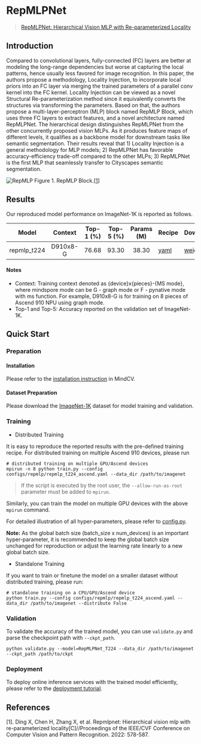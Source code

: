 # RepMLPNet

> [RepMLPNet: Hierarchical Vision MLP with Re-parameterized Locality](https://arxiv.org/abs/2112.11081)

## Introduction

Compared to convolutional layers, fully-connected (FC) layers are better at modeling the long-range dependencies
but worse at capturing the local patterns, hence usually less favored for image recognition. In this paper, the authors propose a
methodology, Locality Injection, to incorporate local priors into an FC layer via merging the trained parameters of a
parallel conv kernel into the FC kernel. Locality Injection can be viewed as a novel Structural Re-parameterization
method since it equivalently converts the structures via transforming the parameters. Based on that, the authors propose a
multi-layer-perceptron (MLP) block named RepMLP Block, which uses three FC layers to extract features, and a novel
architecture named RepMLPNet. The hierarchical design distinguishes RepMLPNet from the other concurrently proposed vision MLPs.
As it produces feature maps of different levels, it qualifies as a backbone model for downstream tasks like semantic segmentation.
Their results reveal that 1) Locality Injection is a general methodology for MLP models; 2) RepMLPNet has favorable accuracy-efficiency
trade-off compared to the other MLPs; 3) RepMLPNet is the first MLP that seamlessly transfer to Cityscapes semantic segmentation.

![RepMLP](https://user-images.githubusercontent.com/74176172/210046952-c4f05321-76e9-4d7a-b419-df91aac64cdf.png)
Figure 1. RepMLP Block.[[1](#References)]

## Results

Our reproduced model performance on ImageNet-1K is reported as follows.

<div align="center">

|    Model    | Context  | Top-1 (%) | Top-5 (%) | Params (M) | Recipe                                                                                           | Download                                                                                     |
|:-----------:|:--------:|:---------:|:---------:|:----------:|--------------------------------------------------------------------------------------------------|----------------------------------------------------------------------------------------------|
| repmlp_t224 | D910x8-G |   76.68   |   93.30   |   38.30    | [yaml](https://github.com/mindspore-lab/mindcv/blob/main/configs/repmlp/repmlp_t224_ascend.yaml) | [weights](https://download.mindspore.cn/toolkits/mindcv/repmlp/repmlp_t224-8dbedd00.ckpt) |

</div>

#### Notes

- Context: Training context denoted as {device}x{pieces}-{MS mode}, where mindspore mode can be G - graph mode or F - pynative mode with ms function. For example, D910x8-G is for training on 8 pieces of Ascend 910 NPU using graph mode.
- Top-1 and Top-5: Accuracy reported on the validation set of ImageNet-1K.

## Quick Start

### Preparation

#### Installation

Please refer to the [installation instruction](https://github.com/mindspore-lab/mindcv#installation) in MindCV.

#### Dataset Preparation

Please download the [ImageNet-1K](https://www.image-net.org/challenges/LSVRC/2012/index.php) dataset for model training and validation.

### Training

- Distributed Training

It is easy to reproduce the reported results with the pre-defined training recipe. For distributed training on multiple Ascend 910 devices, please run

```shell
# distributed training on multiple GPU/Ascend devices
mpirun -n 8 python train.py --config configs/repmlp/repmlp_t224_ascend.yaml --data_dir /path/to/imagenet
```
> If the script is executed by the root user, the `--allow-run-as-root` parameter must be added to `mpirun`.

Similarly, you can train the model on multiple GPU devices with the above `mpirun` command.

For detailed illustration of all hyper-parameters, please refer to [config.py](https://github.com/mindspore-lab/mindcv/blob/main/config.py).

**Note:** As the global batch size (batch_size x num_devices) is an important hyper-parameter, it is recommended to keep the global batch size unchanged for reproduction or adjust the learning rate linearly to a new global batch size.

* Standalone Training

If you want to train or finetune the model on a smaller dataset without distributed training, please run:

```shell
# standalone training on a CPU/GPU/Ascend device
python train.py --config configs/repmlp/repmlp_t224_ascend.yaml --data_dir /path/to/imagenet --distribute False
```

### Validation

To validate the accuracy of the trained model, you can use `validate.py` and parse the checkpoint path with `--ckpt_path`.

```shell
python validate.py --model=RepMLPNet_T224 --data_dir /path/to/imagenet --ckpt_path /path/to/ckpt
```

### Deployment

To deploy online inference services with the trained model efficiently, please refer to the [deployment tutorial](https://github.com/mindspore-lab/mindcv/blob/main/tutorials/deployment.md).

## References

[1]. Ding X, Chen H, Zhang X, et al. Repmlpnet: Hierarchical vision mlp with re-parameterized locality[C]//Proceedings of the IEEE/CVF Conference on Computer Vision and Pattern Recognition. 2022: 578-587.
